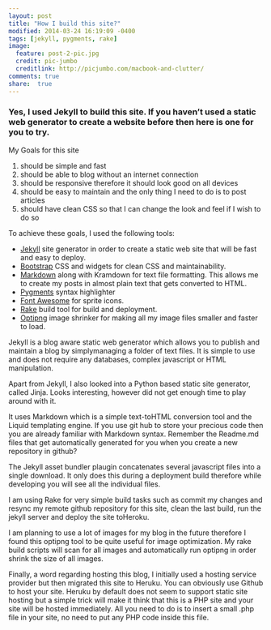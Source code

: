 ```yaml
---
layout: post
title: "How I build this site?"
modified: 2014-03-24 16:19:09 -0400
tags: [jekyll, pygments, rake]
image: 
  feature: post-2-pic.jpg
  credit: pic-jumbo
  creditlink: http://picjumbo.com/macbook-and-clutter/ 
comments: true 
share:  true
---
```

### Yes, I used Jekyll to build this site. If you haven’t used a static web generator to create a website before then here is one for you to try. 

My Goals for this site

1.  should be simple and fast
2.  should be able to blog without an internet connection
3.  should be responsive therefore it should look good on all devices
4.  should be easy to maintain and the only thing I need to do is to post articles
5.  should have clean CSS so that I can change the look and feel if I wish to do so

To achieve these goals, I used the following tools:

* [Jekyll](http://http://jekyllrb.com/) site generator in order to create a static web site that will be fast and easy to deploy.
* [Bootstrap](http://http://getbootstrap.com/2.3.2/) CSS and widgets for clean CSS and maintainability.
* [Markdown](https://daringfireball.net/projects/markdown/) along with Kramdown for text file formatting. This allows me to create my posts in almost plain text that gets converted to HTML.
* [Pygments](http://pygments.org/) syntax highlighter
* [Font Awesome](http://fortawesome.github.io/Font-Awesome/) for sprite icons.
* [Rake](http://rake.rubyforge.org/) build tool for build and deployment.
* [Optipng](http://optipng.sourceforge.net/) image shrinker for making all my image files smaller and faster to load.

Jekyll is a blog aware static web generator which allows you to publish and maintain a blog by simplymanaging a folder of text files. It is simple to use and does not require any databases, complex javascript or HTML manipulation.

Apart from Jekyll, I also looked into a Python based static site generator, called Jinja. Looks interesting, however did not get enough time to play around with it.

It uses Markdown which is a simple text-toHTML conversion tool and the Liquid templating engine. If you use git hub to store your precious code then you are already familiar with Markdown syntax. Remember the Readme.md files that get automatically generated for you when you create a new repository in github?

The Jekyll asset bundler plaugin concatenates several javascript files into a single download. It only does this during a deployment build therefore while developing you will see all the individual files.

I am using Rake for very simple build tasks such as commit my changes and resync my remote github repository for this site, clean the last build, run the jekyll server and deploy the site toHeroku.

I am planning to use a lot of images for my blog in the future therefore I found this optipng tool to be quite useful for image optimization. My rake build scripts will scan for all images and automatically run optipng in order shrink the size of all images.

Finally, a word regarding hosting this blog, I initially used a hosting service provider but then migrated this site to Heruku. You can obviously use Github to host your site. Heruku by default does not seem to support static site hosting but a simple trick will make it think that this is a PHP site and your site will be hosted immediately. All you need to do is to insert a small .php file in your site, no need to put any PHP code inside this file.
